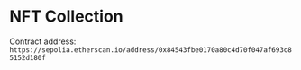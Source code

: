 # NFT Collection

Contract address: ```https://sepolia.etherscan.io/address/0x84543fbe0170a80c4d70f047af693c85152d180f```

